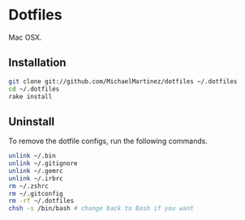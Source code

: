 # Dotfiles

Mac OSX.

## Installation

```bash
git clone git://github.com/MichaelMartinez/dotfiles ~/.dotfiles
cd ~/.dotfiles
rake install
```

## Uninstall

To remove the dotfile configs, run the following commands.

```bash
unlink ~/.bin
unlink ~/.gitignore
unlink ~/.gemrc
unlink ~/.irbrc
rm ~/.zshrc
rm ~/.gitconfig
rm -rf ~/.dotfiles
chsh -s /bin/bash # change back to Bash if you want
```